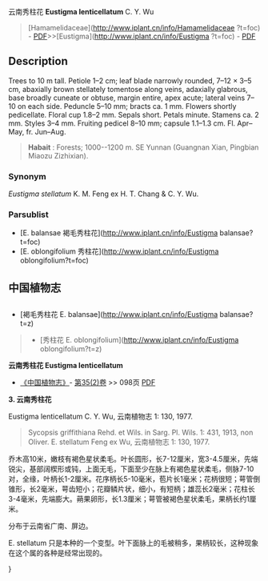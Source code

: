 云南秀柱花 **Eustigma lenticellatum** C. Y. Wu

> [Hamamelidaceae](http://www.iplant.cn/info/Hamamelidaceae ?t=foc) - [PDF](http://iplant.cn/foc/pdf/Hamamelidaceae.pdf)>>[Eustigma](http://www.iplant.cn/info/Eustigma ?t=foc) - [PDF](http://www.iplant.cn/foc/pdf/Eustigma.pdf)

## Description

Trees to 10 m tall. Petiole 1–2 cm; leaf blade narrowly rounded, 7–12 × 3–5 cm, abaxially brown stellately tomentose along veins, adaxially glabrous, base broadly cuneate or obtuse, margin entire, apex acute; lateral veins 7–10 on each side. Peduncle 5–10 mm; bracts ca. 1 mm. Flowers shortly pedicellate. Floral cup 1.8–2 mm. Sepals short. Petals minute. Stamens ca. 2 mm. Styles 3–4 mm. Fruiting pedicel 8–10 mm; capsule 1.1–1.3 cm. Fl. Apr–May, fr. Jun–Aug.

> **Habait** : 
> Forests; 1000--1200 m. SE Yunnan (Guangnan Xian, Pingbian Miaozu Zizhixian).

### Synonym
*Eustigma stellatum* K. M. Feng ex H. T. Chang & C. Y. Wu.

### Parsublist

* [E.  balansae  褐毛秀柱花](http://www.iplant.cn/info/Eustigma balansae?t=foc)
* [E.  oblongifolium  秀柱花](http://www.iplant.cn/info/Eustigma oblongifolium?t=foc)

## 中国植物志

## 
* [褐毛秀柱花  E.  balansae](http://www.iplant.cn/info/Eustigma balansae?t=z)
> * [秀柱花  E.  oblongifolium](http://www.iplant.cn/info/Eustigma oblongifolium?t=z)

**云南秀柱花 Eustigma lenticellatum**

* [《中国植物志》](http://www.iplant.cn/frps)- [第35(2)卷](http://www.iplant.cn/frps/vol/35(2)) >> 098页 [PDF](http://www.iplant.cn/frps/pdf/35(2)/098a.PDF)

**3. 云南秀柱花**

Eustigma lenticellatum C. Y. Wu, 云南植物志 1: 130, 1977.

> Sycopsis griffithiana Rehd. et Wils. in Sarg. Pl. Wils. 1: 431, 1913, non Oliver. E. stellatum Feng ex Wu, 云南植物志 1: 130, 1977.

乔木高10米，嫩枝有褐色星状柔毛。叶长圆形，长7-12厘米，宽3-4.5厘米，先端锐尖，基部阔楔形或钝，上面无毛，下面至少在脉上有褐色星状柔毛，侧脉7-10对，全缘，叶柄长1-2厘米。花序柄长5-10毫米，苞片长1毫米；花柄很短；萼管倒锥形，长2毫米，萼齿短小；花瓣鳞片状，细小，有短柄；雄蕊长2毫米；花柱长3-4毫米，先端膨大。蒴果卵形，长1.3厘米；萼管被褐色星状柔毛，果柄长约1厘米。

分布于云南省广南、屏边。

E. stellatum 只是本种的一个变型。叶下面脉上的毛被稍多，果柄较长，这种现象在这个属的各种是经常出现的。

}